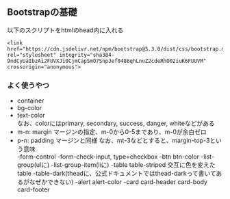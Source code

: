 ## Bootstrapの基礎
以下のスクリプトをhtmlのhead内に入れる
```
<link href="https://cdn.jsdelivr.net/npm/bootstrap@5.3.0/dist/css/bootstrap.min.css" rel="stylesheet" integrity="sha384-9ndCyUaIbzAi2FUVXJi0CjmCapSmO7SnpJef0486qhLnuZ2cdeRhO02iuK6FUUVM" crossorigin="anonymous">
```

### よく使うやつ
- container
- bg-color
- text-color  
なお、colorにはprimary, secondary, success, danger, whiteなどがある  
- m-n: margin
マージンの指定、m-0から0-5まであり、m-0が余白ゼロ
- p-n: padding
マージンと同様
なお、mt-3などとすると、margin-top-3という意味  
-form-control
-form-check-input, type=checkbox
-btn btn-color
-list-group(ulに)
-list-group-item(liに)
-table table-striped 交互に色を変えたtable
-table-dark(theadに、公式ドキュメントではthead-darkって書いてあるがなぜかできない)
-alert alert-color
-card card-header card-body card-footer

